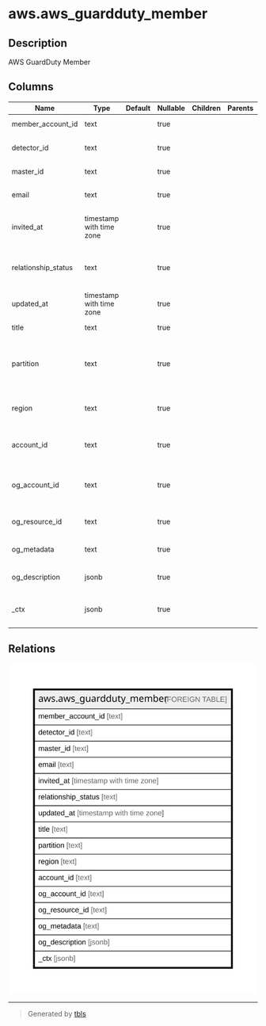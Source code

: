 # aws.aws_guardduty_member

## Description

AWS GuardDuty Member

## Columns

| Name | Type | Default | Nullable | Children | Parents | Comment |
| ---- | ---- | ------- | -------- | -------- | ------- | ------- |
| member_account_id | text |  | true |  |  | The ID of the member account. |
| detector_id | text |  | true |  |  | The detector ID of the member account. |
| master_id | text |  | true |  |  | The administrator account ID. |
| email | text |  | true |  |  | The email address of the member account. |
| invited_at | timestamp with time zone |  | true |  |  | The timestamp when the invitation was sent. |
| relationship_status | text |  | true |  |  | The status of the relationship between the member and the administrator. |
| updated_at | timestamp with time zone |  | true |  |  | The last-updated timestamp of the member. |
| title | text |  | true |  |  | Title of the resource. |
| partition | text |  | true |  |  | The AWS partition in which the resource is located (aws, aws-cn, or aws-us-gov). |
| region | text |  | true |  |  | The AWS Region in which the resource is located. |
| account_id | text |  | true |  |  | The AWS Account ID in which the resource is located. |
| og_account_id | text |  | true |  |  | The Platform Account ID in which the resource is located. |
| og_resource_id | text |  | true |  |  | The unique ID of the resource in opengovernance. |
| og_metadata | text |  | true |  |  | Platform Metadata of the AWS resource. |
| og_description | jsonb |  | true |  |  | The full model description of the resource |
| _ctx | jsonb |  | true |  |  | Steampipe context in JSON form, e.g. connection_name. |

## Relations

![er](aws.aws_guardduty_member.svg)

---

> Generated by [tbls](https://github.com/k1LoW/tbls)

